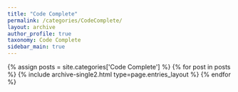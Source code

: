 ```yaml
---
title: "Code Complete"
permalink: /categories/CodeComplete/
layout: archive
author_profile: true
taxonomy: Code Complete
sidebar_main: true
---
```


{% assign posts = site.categories['Code Complete'] %}
{% for post in posts %} {% include archive-single2.html type=page.entries_layout %} {% endfor %}